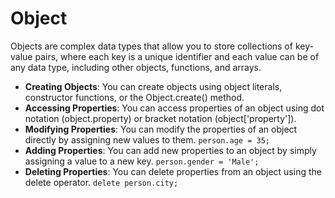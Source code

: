 # Object

Objects are complex data types that allow you to store collections of key-value pairs, where each key is a unique identifier and each value can be of any data type, including other objects, functions, and arrays.

- **Creating Objects**: You can create objects using object literals, constructor functions, or the Object.create() method.
- **Accessing Properties**: You can access properties of an object using dot notation (object.property) or bracket notation (object['property']).
- **Modifying Properties**: You can modify the properties of an object directly by assigning new values to them. `person.age = 35;`
- **Adding Properties**: You can add new properties to an object by simply assigning a value to a new key. `person.gender = 'Male';`
- **Deleting Properties**: You can delete properties from an object using the delete operator. `delete person.city;`